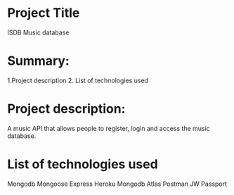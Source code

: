 # Project Title
ISDB Music database

# Summary:
1.Project description
2. List of technologies used

# Project description: 
A music API that allows people to register, login and access the music database.

# List of technologies used
Mongodb
Mongoose
Express
Heroku
Mongodb Atlas
Postman
JW Passport 
